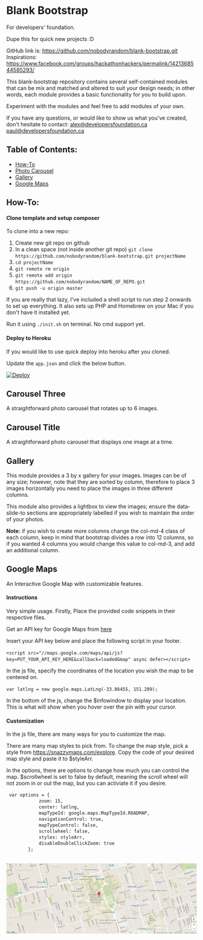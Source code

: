 # Blank Bootstrap
For developers' foundation.

Dupe this for quick new projects :D

GitHub link is: https://github.com/nobodyrandom/blank-bootstrap.git
Inspirations: https://www.facebook.com/groups/hackathonhackers/permalink/1421368544585293/


This blank-bootstrap repository contains several self-contained modules that can be mix and matched and altered to
suit your design needs; in other words, each module provides a basic functionality for you to build upon.

Experiment with the modules and feel free to add modules of your own.

If you have any questions, or would like to show us what you've created, don't hesitate to contact:
    alex@developersfoundation.ca
    paul@developersfoundation.ca
    

## Table of Contents:

- [How-To](#how-to)
- [Photo Carousel](#carousel-three)
- [Gallery](#gallery)
- [Google Maps](#google-maps)

## How-To:
#### Clone template and setup composer
To clone into a new repo:

1. Create new git repo on github
2. In a clean space (not inside another git repo) `git clone https://github.com/nobodyrandom/blank-bootstrap.git projectName`
3. `cd projectName`
4. `git remote rm origin`
5. `git remote add origin https://github.com/nobodyrandom/NAME_OF_REPO.git`
6. `git push -u origin master`

If you are really that lazy, I've included a shell script to run step 2 onwards to set up everything. 
It also sets up PHP and Homebrew on your Mac if you don't have it installed yet. 

Run it using `./init.sh` on terminal. No cmd support yet.


#### Deploy to Heroku
If you would like to use quick deploy into heroku after you cloned.

Update the `app.json` and click the below button.

[![Deploy](https://www.herokucdn.com/deploy/button.svg)](https://heroku.com/deploy)

## Carousel Three

A straightforward photo carousel that rotates up to 6 images.

## Carousel Title

A straightforward photo carousel that displays one image at a time.

## Gallery

This module provides a 3 by x gallery for your images.
Images can be of any size; however, note that they are sorted by column,
therefore to place 3 images horizontally you need to place the images in three different columns.

This module also provides a lightbox to view the images; ensure the data-slide-to sections are
appropriately labelled if you wish to maintain the order of your photos.

**Note:** if you wish to create more columns change the col-md-4 class of each column,
      keep in mind that bootstrap divides a row into 12 columns, so if you wanted 4 columns
      you would change this value to col-md-3, and add an additional column.

## Google Maps 

An Interactive Google Map with customizable features.
 
#### Instructions

Very simple usage.  Firstly, Place the provided code snippets in their respective files.

Get an API key for Google Maps from [here](https://developers.google.com/maps/documentation/javascript/)

Insert your API key below and place the following script in your footer.

`<script src="//maps.google.com/maps/api/js?key=PUT_YOUR_API_KEY_HERE&callback=loadedGmap" async defer></script>`

In the js file, specify the coordinates of the location you wish the map to be centered on.

   `var latlng = new google.maps.LatLng(-33.86455, 151.209);`


In the bottom of the js, change the $infowindow to display your location. This is what will show when you hover over the pin with your cursor. 

#### Customization

In the js file, there are many ways for you to customize the map. 

There are many map styles to pick from. To change the map style, pick a style from https://snazzymaps.com/explore.
Copy the code of your desired map style and paste it to $styleArr.

In the options, there are options to change how much you can control the map. $scrollwheel is set to false by default, meaning the scroll wheel will not zoom in or out the map, but you can activiate it if you desire.
```
 var options = {
            zoom: 15,
            center: latlng,
            mapTypeId: google.maps.MapTypeId.ROADMAP,
            navigationControl: true,
            mapTypeControl: false,
            scrollwheel: false,
            styles: styleArr,
            disableDoubleClickZoom: true
        };
        
```

![](map.JPG)
